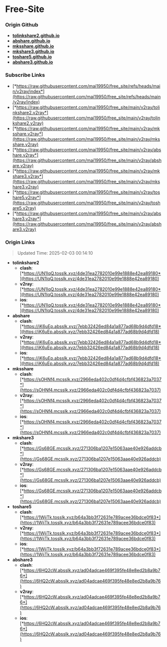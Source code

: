 # Free-Site

### Origin Github

- [**tolinkshare2.github.io**](https://github.com/tolinkshare2/tolinkshare2.github.io)
- [**abshare.github.io**](https://github.com/abshare/abshare.github.io)
- [**mksshare.github.io**](https://github.com/mksshare/mksshare.github.io)
- [**mkshare3.github.io**](https://github.com/mkshare3/mkshare3.github.io)
- [**toshare5.github.io**](https://github.com/toshare5/toshare5.github.io)
- [**abshare3.github.io**](https://github.com/abshare3/abshare3.github.io)

### Subscribe Links

- [*https://raw.githubusercontent.com/mai19950/free_site/refs/heads/main/v2ray/index*](https://raw.githubusercontent.com/mai19950/free_site/refs/heads/main/v2ray/index)
- [*https://raw.githubusercontent.com/mai19950/free_site/main/v2ray/tolinkshare2.v2ray*](https://raw.githubusercontent.com/mai19950/free_site/main/v2ray/tolinkshare2.v2ray)
- [*https://raw.githubusercontent.com/mai19950/free_site/main/v2ray/mksshare.v2ray*](https://raw.githubusercontent.com/mai19950/free_site/main/v2ray/mksshare.v2ray)
- [*https://raw.githubusercontent.com/mai19950/free_site/main/v2ray/abshare.v2ray*](https://raw.githubusercontent.com/mai19950/free_site/main/v2ray/abshare.v2ray)
- [*https://raw.githubusercontent.com/mai19950/free_site/main/v2ray/mkshare3.v2ray*](https://raw.githubusercontent.com/mai19950/free_site/main/v2ray/mkshare3.v2ray)
- [*https://raw.githubusercontent.com/mai19950/free_site/main/v2ray/toshare5.v2ray*](https://raw.githubusercontent.com/mai19950/free_site/main/v2ray/toshare5.v2ray)
- [*https://raw.githubusercontent.com/mai19950/free_site/main/v2ray/abshare3.v2ray*](https://raw.githubusercontent.com/mai19950/free_site/main/v2ray/abshare3.v2ray)

### Origin Links

> Updated Time: 2025-02-03 00:14:10

- **tolinkshare2**
  - **clash**: [*https://UN1IqQ.tosslk.xyz/4de31ea2782010e99e1888e42ea89180*](https://UN1IqQ.tosslk.xyz/4de31ea2782010e99e1888e42ea89180)
  - **v2ray**: [*https://UN1IqQ.tosslk.xyz/4de31ea2782010e99e1888e42ea89180*](https://UN1IqQ.tosslk.xyz/4de31ea2782010e99e1888e42ea89180)
  - **ios**: [*https://UN1IqQ.tosslk.xyz/4de31ea2782010e99e1888e42ea89180*](https://UN1IqQ.tosslk.xyz/4de31ea2782010e99e1888e42ea89180)
- **abshare**
  - **clash**: [*https://iK6uEp.absslk.xyz/7ebb32426ed84a1a877ad68b9d4dfd18*](https://iK6uEp.absslk.xyz/7ebb32426ed84a1a877ad68b9d4dfd18)
  - **v2ray**: [*https://iK6uEp.absslk.xyz/7ebb32426ed84a1a877ad68b9d4dfd18*](https://iK6uEp.absslk.xyz/7ebb32426ed84a1a877ad68b9d4dfd18)
  - **ios**: [*https://iK6uEp.absslk.xyz/7ebb32426ed84a1a877ad68b9d4dfd18*](https://iK6uEp.absslk.xyz/7ebb32426ed84a1a877ad68b9d4dfd18)
- **mksshare**
  - **clash**: [*https://sOHNf4.mcsslk.xyz/2966eda402c0df4d4cfbf436823a7037*](https://sOHNf4.mcsslk.xyz/2966eda402c0df4d4cfbf436823a7037)
  - **v2ray**: [*https://sOHNf4.mcsslk.xyz/2966eda402c0df4d4cfbf436823a7037*](https://sOHNf4.mcsslk.xyz/2966eda402c0df4d4cfbf436823a7037)
  - **ios**: [*https://sOHNf4.mcsslk.xyz/2966eda402c0df4d4cfbf436823a7037*](https://sOHNf4.mcsslk.xyz/2966eda402c0df4d4cfbf436823a7037)
- **mkshare3**
  - **clash**: [*https://Gs68GE.mcsslk.xyz/271306ba1207e15063aae40e926addcb*](https://Gs68GE.mcsslk.xyz/271306ba1207e15063aae40e926addcb)
  - **v2ray**: [*https://Gs68GE.mcsslk.xyz/271306ba1207e15063aae40e926addcb*](https://Gs68GE.mcsslk.xyz/271306ba1207e15063aae40e926addcb)
  - **ios**: [*https://Gs68GE.mcsslk.xyz/271306ba1207e15063aae40e926addcb*](https://Gs68GE.mcsslk.xyz/271306ba1207e15063aae40e926addcb)
- **toshare5**
  - **clash**: [*https://1WjiTk.tosslk.xyz/b64a3bb3f72631e789acee36bdce0f83*](https://1WjiTk.tosslk.xyz/b64a3bb3f72631e789acee36bdce0f83)
  - **v2ray**: [*https://1WjiTk.tosslk.xyz/b64a3bb3f72631e789acee36bdce0f83*](https://1WjiTk.tosslk.xyz/b64a3bb3f72631e789acee36bdce0f83)
  - **ios**: [*https://1WjiTk.tosslk.xyz/b64a3bb3f72631e789acee36bdce0f83*](https://1WjiTk.tosslk.xyz/b64a3bb3f72631e789acee36bdce0f83)
- **abshare3**
  - **clash**: [*https://6HQ2cW.absslk.xyz/ad04adcae469f395fe48e8ed2b8a9b76*](https://6HQ2cW.absslk.xyz/ad04adcae469f395fe48e8ed2b8a9b76)
  - **v2ray**: [*https://6HQ2cW.absslk.xyz/ad04adcae469f395fe48e8ed2b8a9b76*](https://6HQ2cW.absslk.xyz/ad04adcae469f395fe48e8ed2b8a9b76)
  - **ios**: [*https://6HQ2cW.absslk.xyz/ad04adcae469f395fe48e8ed2b8a9b76*](https://6HQ2cW.absslk.xyz/ad04adcae469f395fe48e8ed2b8a9b76)
